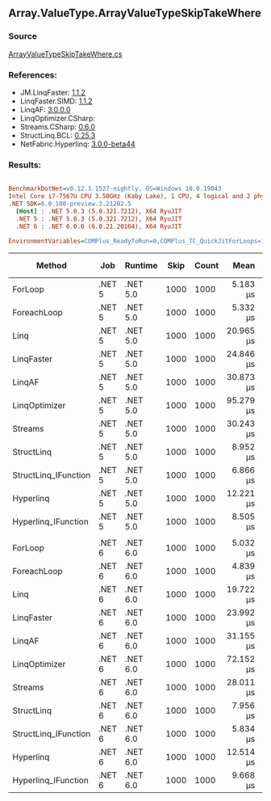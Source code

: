 ﻿## Array.ValueType.ArrayValueTypeSkipTakeWhere

### Source
[ArrayValueTypeSkipTakeWhere.cs](../LinqBenchmarks/Array/ValueType/ArrayValueTypeSkipTakeWhere.cs)

### References:
- JM.LinqFaster: [1.1.2](https://www.nuget.org/packages/JM.LinqFaster/1.1.2)
- LinqFaster.SIMD: [1.1.2](https://www.nuget.org/packages/LinqFaster.SIMD/1.0.3)
- LinqAF: [3.0.0.0](https://www.nuget.org/packages/LinqAF/3.0.0.0)
- LinqOptimizer.CSharp: [](https://www.nuget.org/packages/LinqOptimizer.CSharp/)
- Streams.CSharp: [0.6.0](https://www.nuget.org/packages/Streams.CSharp/0.6.0)
- StructLinq.BCL: [0.25.3](https://www.nuget.org/packages/StructLinq.BCL/0.25.3)
- NetFabric.Hyperlinq: [3.0.0-beta44](https://www.nuget.org/packages/NetFabric.Hyperlinq/3.0.0-beta44)

### Results:
``` ini

BenchmarkDotNet=v0.12.1.1527-nightly, OS=Windows 10.0.19043
Intel Core i7-7567U CPU 3.50GHz (Kaby Lake), 1 CPU, 4 logical and 2 physical cores
.NET SDK=6.0.100-preview.3.21202.5
  [Host] : .NET 5.0.3 (5.0.321.7212), X64 RyuJIT
  .NET 5 : .NET 5.0.3 (5.0.321.7212), X64 RyuJIT
  .NET 6 : .NET 6.0.0 (6.0.21.20104), X64 RyuJIT

EnvironmentVariables=COMPlus_ReadyToRun=0,COMPlus_TC_QuickJitForLoops=1,COMPlus_TieredPGO=1  

```
|               Method |    Job |  Runtime | Skip | Count |      Mean |     Error |    StdDev |    Median | Ratio | RatioSD |    Gen 0 |   Gen 1 | Gen 2 | Allocated |
|--------------------- |------- |--------- |----- |------ |----------:|----------:|----------:|----------:|------:|--------:|---------:|--------:|------:|----------:|
|              ForLoop | .NET 5 | .NET 5.0 | 1000 |  1000 |  5.183 μs | 0.0999 μs | 0.0885 μs |  5.144 μs |  1.00 |    0.00 |        - |       - |     - |         - |
|          ForeachLoop | .NET 5 | .NET 5.0 | 1000 |  1000 |  5.332 μs | 0.0227 μs | 0.0177 μs |  5.331 μs |  1.03 |    0.02 |   0.0153 |       - |     - |      32 B |
|                 Linq | .NET 5 | .NET 5.0 | 1000 |  1000 | 20.965 μs | 0.0669 μs | 0.0593 μs | 20.969 μs |  4.05 |    0.07 |   0.1526 |       - |     - |     320 B |
|           LinqFaster | .NET 5 | .NET 5.0 | 1000 |  1000 | 24.846 μs | 0.5605 μs | 1.6527 μs | 23.826 μs |  4.77 |    0.30 | 105.2551 |       - |     - | 223,520 B |
|               LinqAF | .NET 5 | .NET 5.0 | 1000 |  1000 | 30.873 μs | 0.6038 μs | 0.6953 μs | 30.977 μs |  5.96 |    0.12 |        - |       - |     - |         - |
|        LinqOptimizer | .NET 5 | .NET 5.0 | 1000 |  1000 | 95.279 μs | 1.2054 μs | 1.1275 μs | 95.320 μs | 18.40 |    0.44 |  68.1152 | 22.7051 |     - | 186,402 B |
|              Streams | .NET 5 | .NET 5.0 | 1000 |  1000 | 30.243 μs | 0.1242 μs | 0.1037 μs | 30.242 μs |  5.83 |    0.11 |   0.5493 |       - |     - |   1,152 B |
|           StructLinq | .NET 5 | .NET 5.0 | 1000 |  1000 |  8.952 μs | 0.0731 μs | 0.0571 μs |  8.932 μs |  1.73 |    0.03 |   0.0458 |       - |     - |      96 B |
| StructLinq_IFunction | .NET 5 | .NET 5.0 | 1000 |  1000 |  6.866 μs | 0.0137 μs | 0.0114 μs |  6.870 μs |  1.32 |    0.02 |        - |       - |     - |         - |
|            Hyperlinq | .NET 5 | .NET 5.0 | 1000 |  1000 | 12.221 μs | 0.0644 μs | 0.0538 μs | 12.238 μs |  2.36 |    0.04 |        - |       - |     - |         - |
|  Hyperlinq_IFunction | .NET 5 | .NET 5.0 | 1000 |  1000 |  8.505 μs | 0.0893 μs | 0.0792 μs |  8.520 μs |  1.64 |    0.03 |        - |       - |     - |         - |
|                      |        |          |      |       |           |           |           |           |       |         |          |         |       |           |
|              ForLoop | .NET 6 | .NET 6.0 | 1000 |  1000 |  5.032 μs | 0.0213 μs | 0.0189 μs |  5.027 μs |  1.00 |    0.00 |        - |       - |     - |         - |
|          ForeachLoop | .NET 6 | .NET 6.0 | 1000 |  1000 |  4.839 μs | 0.0145 μs | 0.0136 μs |  4.835 μs |  0.96 |    0.01 |   0.0153 |       - |     - |      32 B |
|                 Linq | .NET 6 | .NET 6.0 | 1000 |  1000 | 19.722 μs | 0.0674 μs | 0.0598 μs | 19.728 μs |  3.92 |    0.02 |   0.1526 |       - |     - |     320 B |
|           LinqFaster | .NET 6 | .NET 6.0 | 1000 |  1000 | 23.992 μs | 0.2160 μs | 0.1915 μs | 24.003 μs |  4.77 |    0.04 | 105.2551 |       - |     - | 223,520 B |
|               LinqAF | .NET 6 | .NET 6.0 | 1000 |  1000 | 31.155 μs | 0.5891 μs | 0.6049 μs | 31.237 μs |  6.21 |    0.12 |        - |       - |     - |         - |
|        LinqOptimizer | .NET 6 | .NET 6.0 | 1000 |  1000 | 72.152 μs | 0.4690 μs | 0.4158 μs | 72.061 μs | 14.34 |    0.11 |  68.1152 | 22.7051 |     - | 186,153 B |
|              Streams | .NET 6 | .NET 6.0 | 1000 |  1000 | 28.011 μs | 0.4466 μs | 0.4178 μs | 27.825 μs |  5.56 |    0.09 |   0.5493 |       - |     - |   1,152 B |
|           StructLinq | .NET 6 | .NET 6.0 | 1000 |  1000 |  7.956 μs | 0.0378 μs | 0.0354 μs |  7.959 μs |  1.58 |    0.01 |   0.0458 |       - |     - |      96 B |
| StructLinq_IFunction | .NET 6 | .NET 6.0 | 1000 |  1000 |  5.834 μs | 0.0166 μs | 0.0147 μs |  5.831 μs |  1.16 |    0.01 |        - |       - |     - |         - |
|            Hyperlinq | .NET 6 | .NET 6.0 | 1000 |  1000 | 12.514 μs | 0.0884 μs | 0.0827 μs | 12.540 μs |  2.49 |    0.02 |        - |       - |     - |         - |
|  Hyperlinq_IFunction | .NET 6 | .NET 6.0 | 1000 |  1000 |  9.668 μs | 0.0339 μs | 0.0317 μs |  9.669 μs |  1.92 |    0.01 |        - |       - |     - |         - |
